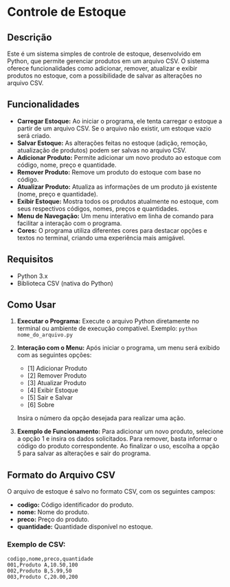 # Controle de Estoque 

## Descrição

Este é um sistema simples de controle de estoque, desenvolvido em Python, que permite gerenciar produtos em um arquivo CSV. O sistema oferece funcionalidades como adicionar, remover, atualizar e exibir produtos no estoque, com a possibilidade de salvar as alterações no arquivo CSV.

## Funcionalidades

- **Carregar Estoque:** Ao iniciar o programa, ele tenta carregar o estoque a partir de um arquivo CSV. Se o arquivo não existir, um estoque vazio será criado.
- **Salvar Estoque:** As alterações feitas no estoque (adição, remoção, atualização de produtos) podem ser salvas no arquivo CSV.
- **Adicionar Produto:** Permite adicionar um novo produto ao estoque com código, nome, preço e quantidade.
- **Remover Produto:** Remove um produto do estoque com base no código.
- **Atualizar Produto:** Atualiza as informações de um produto já existente (nome, preço e quantidade).
- **Exibir Estoque:** Mostra todos os produtos atualmente no estoque, com seus respectivos códigos, nomes, preços e quantidades.
- **Menu de Navegação:** Um menu interativo em linha de comando para facilitar a interação com o programa.
- **Cores:** O programa utiliza diferentes cores para destacar opções e textos no terminal, criando uma experiência mais amigável.

## Requisitos

- Python 3.x
- Biblioteca CSV (nativa do Python)

## Como Usar

1. **Executar o Programa:**
   Execute o arquivo Python diretamente no terminal ou ambiente de execução compatível.
   Exemplo: `python nome_do_arquivo.py`

2. **Interação com o Menu:**
   Após iniciar o programa, um menu será exibido com as seguintes opções:
   - [1] Adicionar Produto
   - [2] Remover Produto
   - [3] Atualizar Produto
   - [4] Exibir Estoque
   - [5] Sair e Salvar
   - [6] Sobre

   Insira o número da opção desejada para realizar uma ação.

3. **Exemplo de Funcionamento:**
   Para adicionar um novo produto, selecione a opção 1 e insira os dados solicitados. Para remover, basta informar o código do produto correspondente. Ao finalizar o uso, escolha a opção 5 para salvar as alterações e sair do programa.

## Formato do Arquivo CSV

O arquivo de estoque é salvo no formato CSV, com os seguintes campos:

- **codigo:** Código identificador do produto.
- **nome:** Nome do produto.
- **preco:** Preço do produto.
- **quantidade:** Quantidade disponível no estoque.

### Exemplo de CSV:

```csv
codigo,nome,preco,quantidade
001,Produto A,10.50,100
002,Produto B,5.99,50
003,Produto C,20.00,200
